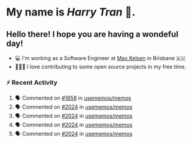 #  My name is  *Harry Tran* 👋.
## Hello there! I hope you are having a wondeful day! 

- 💻 I'm working as a Software Engineer at [Max Kelsen](https://maxkelsen.com/) in Brisbane 🇦🇺
- 👨🏻‍💻 I love contributing to some open source projects in my free time.

### :zap: Recent Activity
<!--START_SECTION:activity-->
1. 🗣 Commented on [#1858](https://github.com/usememos/memos/issues/1858#issuecomment-1651402020) in [usememos/memos](https://github.com/usememos/memos)
2. 🗣 Commented on [#2024](https://github.com/usememos/memos/issues/2024#issuecomment-1650932007) in [usememos/memos](https://github.com/usememos/memos)
3. 🗣 Commented on [#2024](https://github.com/usememos/memos/issues/2024#issuecomment-1650920441) in [usememos/memos](https://github.com/usememos/memos)
4. 🗣 Commented on [#2024](https://github.com/usememos/memos/issues/2024#issuecomment-1650736913) in [usememos/memos](https://github.com/usememos/memos)
5. 🗣 Commented on [#2024](https://github.com/usememos/memos/issues/2024#issuecomment-1649027474) in [usememos/memos](https://github.com/usememos/memos)
<!--END_SECTION:activity-->

<!--

Here are some ideas to get you started:

- 🔭 I’m currently working on ...
- 🌱 I’m currently learning ...
- 👯 I’m looking to collaborate on ...
- 🤔 I’m looking for help with ...
- 💬 Ask me about ...
- 📫 How to reach me: ...
- 😄 Pronouns: ...
- ⚡ Fun fact: ...
# title 1
## title 2
### title 3
#### title 4
##### title 5
###### title 6

Text that is **bold**, *italic* and ~~strikethrough~~

* [ ] Item 2
   * [x] Sub Item 2b
* [ ] Item 1

1. Item 1
   1. Item 1
1. Item 2

| Column 1 | Column 2 | Column 3 |
| :--- | :---: | ---: |
| Row 1a | Row 1b | Row 1c |
| Row 2a | Row 2b | Row 2c |

This is a [link](https://mlh.io)

this is inline `code`, here is a block of code below 👇

```ts
const name: string = 'Eddie Jaoude';

// log name
console.log(name);
```

> I am a quote to give context

I am normal text talking about the above quote ☝️ 
-->
